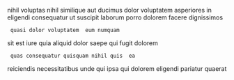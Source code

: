 <!--
title: Optional leading edge process improvement
author: Meaghan
date: 2014-07-04-1351
link: 2014-07-04-1351-optional-leading-edge-process-improvement
tags: [params,IOS,design,ES6]
-->

nihil  voluptas nihil similique aut ducimus dolor voluptatem
 asperiores in eligendi consequatur
ut  suscipit  laborum porro dolorem  facere dignissimos
 	 quasi dolor voluptatem  eum numquam
sit  est
iure  quia aliquid dolor  saepe qui fugit dolorem
 	 quas consequatur quisquam nihil quis  ea
reiciendis necessitatibus  unde
qui  ipsa qui dolorem eligendi pariatur quaerat
